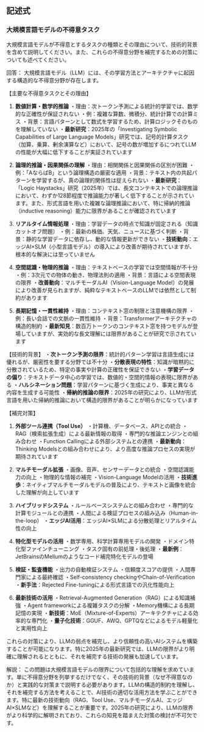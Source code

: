 ## 記述式
### 大規模言語モデルの不得意タスク
大規模言語モデルが不得意とするタスクの種類とその理由について、技術的背景を含めて説明してください。また、これらの不得意分野を補完するための対策についても述べてください。

回答：
大規模言語モデル（LLM）には、その学習方法とアーキテクチャに起因する構造的な不得意分野が存在します。

【主要な不得意タスクとその理由】

1. **数値計算・数学的推論**
・理由：次トークン予測による統計的学習では、数学的な正確性が保証されない
・例：複雑な算数、微積分、統計計算での計算ミス
・背景：言語パターンとして数式を学習するため、計算ロジックそのものを理解していない
・**最新研究**：2025年の「Investigating Symbolic Capabilities of Large Language Models」研究では、記号的計算タスク（加算、乗算、剰余演算など）において、記号の数が増加するにつれてLLMの性能が大幅に低下することが実証されています

2. **論理的推論・因果関係の理解**
・理由：相関関係と因果関係の区別が困難
・例：「AならばB」という論理構造の厳密な適用
・背景：テキスト内の共起パターンを学習するが、真の論理的関係性は捉えられない
・**最新研究**：「Logic Haystacks」研究（2025年）では、長文コンテキストでの論理推論において、わずか128節程度で推論能力が著しく低下することが示されています。また、形式言語を用いた複雑な論理推論において、特に帰納的推論（inductive reasoning）能力に限界があることが確認されています

3. **リアルタイム情報処理**
・理由：学習データの時点で知識が固定される（知識カットオフ問題）
・例：最新の株価、天気、ニュースに基づく判断
・背景：静的な学習データに依存し、動的な情報更新ができない
・**技術動向**：エッジAI×SLM（小型言語モデル）の導入により改善が期待されていますが、根本的な解決には至っていません

4. **空間認識・物理的推論**
・理由：テキストベースの学習では空間情報が不十分
・例：3次元での物体の動き、物理法則の適用
・背景：言語による空間表現の限界
・**改善動向**：マルチモーダルAI（Vision-Language Model）の発展により改善が見られますが、純粋なテキストベースのLLMでは依然として制約があります

5. **長期記憶・一貫性維持**
・理由：コンテキスト窓の制限と注意機構の限界
・例：長い会話での文脈の一貫性維持
・背景：Transformerアーキテクチャの構造的制約
・**最新知見**：数百万トークンのコンテキスト窓を持つモデルが登場していますが、実効的な長文理解には限界があることが研究で示されています

【技術的背景】
・**次トークン予測の限界**：統計的パターン学習は言語生成には優れるが、厳密性を要する分野では不十分
・**分散表現の特性**：知識が暗黙的に分散されているため、特定の事実や計算の正確性を保証できない
・**学習データの偏り**：テキストデータ中心の学習では、数値的・空間的情報の表現に限界がある
・**ハルシネーション問題**：学習パターンに基づく生成により、事実と異なる内容を生成する可能性
・**帰納的推論の限界**：2025年の研究により、LLMが形式言語を用いた帰納的推論において構造的限界があることが明らかになっています

【補完対策】

1. **外部ツール連携（Tool Use）**
・計算機、データベース、APIとの統合
・RAG（検索拡張生成）による最新情報の取得
・専門的な推論エンジンとの組み合わせ
・Function Callingによる外部システムとの連携
・**最新動向**：Thinking Modelsとの組み合わせにより、より高度な推論プロセスの実現が期待されています

2. **マルチモーダル拡張**
・画像、音声、センサーデータとの統合
・空間認識能力の向上
・物理的な情報の補完
・Vision-Language Modelの活用
・**技術進歩**：ネイティブマルチモーダルモデルの普及により、テキストと画像を統合した理解が向上しています

3. **ハイブリッドシステム**
・ルールベースシステムとの組み合わせ
・専門的な計算モジュールとの連携
・人間による検証プロセスの組み込み（Human-in-the-loop）
・**エッジAI活用**：エッジAI×SLMによる分散処理とリアルタイム性の向上

4. **特化型モデルの活用**
・数学専用、科学計算専用モデルの開発
・ドメイン特化型ファインチューニング
・タスク固有の前処理・後処理
・**最新例**：JetBrainsのMellumのようなコード補完特化モデルの登場

5. **検証・監査機能**
・出力の自動検証システム
・信頼度スコアの提供
・人間専門家による最終確認
・Self-consistency checkingやChain-of-Verification
・**新手法**：Rejected Fine-tuningによる形式言語での汎化性能向上

6. **最新技術の活用**
・Retrieval-Augmented Generation（RAG）による知識補強
・Agent frameworkによる複雑タスクの分解
・Memory機構による長期記憶の実現
・**新技術**：MoE（Mixture-of-Experts）アーキテクチャによる効率的な専門化
・**量子化技術**：GGUF、AWQ、GPTQなどによるモデル軽量化と実用性向上

これらの対策により、LLMの弱点を補完し、より信頼性の高いAIシステムを構築することが可能になります。特に2025年の最新研究では、LLMの限界がより明確に理解されるとともに、それを補完する技術の発展も加速しています。

解説：
この問題は大規模言語モデルの限界について包括的な理解を求めています。単に不得意分野を列挙するだけでなく、その技術的背景（なぜ不得意なのか）と実践的な対策まで説明する必要があります。LLMの構造的制約を理解し、それを補完する方法を考えることで、AI技術の適切な活用方法を学ぶことができます。特に最新の技術動向（RAG、Tool Use、マルチモーダルAI、エッジAI×SLMなど）を理解することが重要です。2025年の研究により、LLMの限界がより科学的に解明されており、これらの知見を踏まえた対策の検討が不可欠です。 